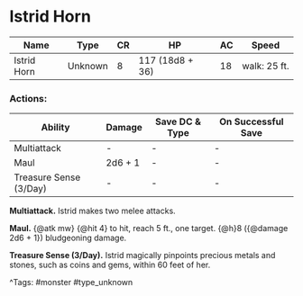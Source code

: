 # Istrid Horn

| Name | Type | CR | HP | AC | Speed |
|------|------|----|----|----|-------|
| Istrid Horn | Unknown | 8 | 117 (18d8 + 36) | 18 | walk: 25 ft. |

### Actions:

| Ability | Damage | Save DC & Type | On Successful Save |
|---------|--------|----------------|--------------------|
| Multiattack | - | - | - |
| Maul | 2d6 + 1 | - | - |
| Treasure Sense (3/Day) | - | - | - |


**Multiattack.** Istrid makes two melee attacks.

**Maul.** {@atk mw} {@hit 4} to hit, reach 5 ft., one target. {@h}8 ({@damage 2d6 + 1}) bludgeoning damage.

**Treasure Sense (3/Day).** Istrid magically pinpoints precious metals and stones, such as coins and gems, within 60 feet of her.

^Tags: #monster #type_unknown